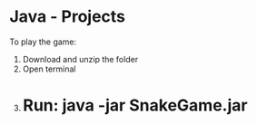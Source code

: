 # Java - Projects
To play the game:
1. Download and unzip the folder
2. Open terminal
3. # Run: java -jar SnakeGame.jar
